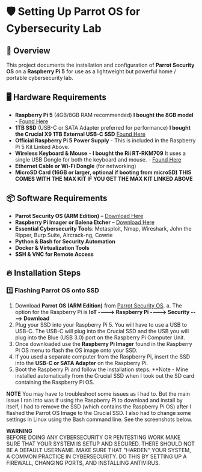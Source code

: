 # 🛡️ Setting Up Parrot OS for Cybersecurity Lab

## 📌 Overview
This project documents the installation and configuration of **Parrot Security OS** on a **Raspberry Pi 5** for use as a lightweight but powerful home / portable cybersecurity lab.

## 🖥️ Hardware Requirements
- **Raspberry Pi 5** (4GB/8GB RAM recommended)  **I bought the 8GB model** - [Found Here](https://www.bestbuy.com/site/canakit-raspberry-pi-5-starter-max-kit-8gb-turbine-white/6580288.p?skuId=6580288)
- **1TB SSD** (USB-C or SATA Adapter preferred for performance)  **I bought the Crucial X9 1TB External USB-C SSD** [Found Here](https://www.bestbuy.com/site/crucial-x9-1tb-external-usb-c-ssd-black/6557871.p?skuId=6557871)
- **Official Raspberry Pi 5 Power Supply** - This is included in the Raspberry Pi 5 Kit Linked Above.
- **Wireless Keyboard & Mouse** - **I bought the Rii RT-RKM709** It uses a single USB Dongle for both the keyboard and mouse. - [Found Here](https://www.amazon.com/Rii-RKM709-Gigahertz-Ultra-Slim-Multimedia/dp/B0DCVT6L91?crid=G9BZH65TSDRB&dib=eyJ2IjoiMSJ9.AIsrf58twlv45VrubqCnlwc85lfKNVBCjQT3f4lITroUM9ZUMS7Gbm8Xgz8Sea-l6jE_Sx5_kcKV5RaxIdDDeJWjERFkE96Ajm6DNcD1-G21PUqd1c1UXRABpIjp9hMDSetSPGCLeKa6ffDI2ngwGed-usTWD3qoM9hKyfGTEiasltLcvxEub86QWp6atJiYvAZDc4VLTPSqKK60gC_xXX6GDkBQwMY1CHFfyUKe8k0.xK6aJwi7CUKkkDXRZPAQ9Jb1GsMJKX28FhZoXHP-C8E&dib_tag=se&keywords=rii%2Brt-rkm709%2Bmini%2Bwireless%2Bkeyboard%2Band%2Bmouse%2Bcombo&qid=1738800403&sprefix=rii%2Brt-rkm709%2Bmini%2Bwireless%2Bkeyboard%2Band%2Bmouse%2Bcombo%2Caps%2C141&sr=8-1&th=1)
- **Ethernet Cable or Wi-Fi Dongle** (for networking) 
- **MicroSD Card (16GB or larger, optional if booting from microSD)**  **THIS COMES WITH THE MAX KIT IF YOU GET THE MAX KIT LINKED ABOVE**

## 📦 Software Requirements
- **Parrot Security OS (ARM Edition)** – [Download Here](https://parrotsec.org/download/)
- **Raspberry Pi Imager or Balena Etcher** – [Download Here](https://www.raspberrypi.com/software/)
- **Essential Cybersecurity Tools**: Metasploit, Nmap, Wireshark, John the Ripper, Burp Suite, Aircrack-ng, Cowrie
- **Python & Bash for Security Automation**
- **Docker & Virtualization Tools**
- **SSH & VNC for Remote Access**

## 🔥 Installation Steps

### 1️⃣ Flashing Parrot OS onto SSD
1. Download **Parrot OS (ARM Edition)** from [Parrot Security OS](https://parrotsec.org/download/).
   a. The option for the Raspberry Pi is **IoT ----> Raspberry Pi ----> Security ----> Download**
2. Plug your SSD into your Raspberry Pi 5. You will have to use a USB to USB-C. The USB-C will plug into the Crucial SSD and the USB you will plug into the Blue (USB 3.0) port on the Raspberry Pi Computer Unit.
3. Once downloaded use the **Raspberry Pi Imager** found in the Raspberry Pi OS menu to flash the OS image onto your SSD.
4. If you used a separate computer from the Raspberry Pi, insert the SSD into the **USB-C or SATA Adapter** on the Raspberry Pi.
5. Boot the Raspberry Pi and follow the installation steps. **Note - Mine installed automatically from the Crucial SSD when I took out the SD card containing the Raspberry Pi OS.

**NOTE** You may have to troubleshoot some issues as I had to. But the main issue I ran into was if using the Raspberry Pi to download and install by itself, I had to remove the SSD (which contains the Raspberry Pi OS) after I flashed the Parrot OS Image to the Crucial SSD.
I also had to change some settings in Linux using the Bash command line.  See the screenshots below.

**WARNING**   
BEFORE DOING ANY CYBERSECURITY OR PENTESTING WORK MAKE SURE THAT YOUR SYSTEM IS SETUP AND SECURED. THERE SHOULD NOT BE A DEFAULT USERNAME.
MAKE SURE THAT "HARDEN" YOUR SYSTEM, A COMMON PRACTICE IN CYBERSECURITY. DO THIS BY SETTING UP A FIREWALL, CHANGING PORTS, AND INSTALLING ANTIVIRUS.
